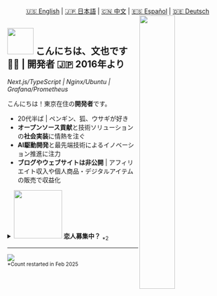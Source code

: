 <div align="center">
  <a href="README.md">🇺🇸 English</a> | 
  <a href="README.ja.md">🇯🇵 日本語</a> | 
  <a href="README.zh.md">🇨🇳 中文</a> | 
  <a href="README.es.md">🇪🇸 Español</a> | 
  <a href="README.de.md">🇩🇪 Deutsch</a>
</div>

<div>
  <img align="right" width="40%" src="https://yuis.xsrv.jp/images/ss/_58997ddc-4520-4a83-b01f-ac4f6d92be98-removebg-preview%20-%20Copy.png">
</div>

## <img src="https://yuis.xsrv.jp/images/ss/d1ccb027cb74358f8c5b5eff0d9c087d.gif" width="60"/> こんにちは、文也です 🐱‍💻 | **開発者** 🇯🇵 2016年より
*Next.js/TypeScript | Nginx/Ubuntu | Grafana/Prometheus* 
<br />

<p align="left">こんにちは！東京在住の<strong>開発者</strong>です。</p>

- 20代半ば | ペンギン、狐、ウサギが好き  
- **オープンソース貢献**と技術ソリューションの**社会実装**に情熱を注ぐ  
- **AI駆動開発**と最先端技術によるイノベーション推進に注力  
- **ブログやウェブサイトは非公開** | アフィリエイト収入や個人商品・デジタルアイテムの販売で収益化  


<details>
<summary><img src="https://yuis.xsrv.jp/images/ss/67298b77c86231ffb42126c4954f9b39.gif" width="110"/> <strong>恋人募集中？</strong> <sub>*2</sub></summary>

- 男性、マイノリティではない | **2025年2月現在独身**  
- <strong>アジア系<sub>*1</sub>のパートナー</strong>を探しています
- 私たちの文化や言語を**好き/尊重**してくれる方（私がそうであるように）  
- できれば**ウェブまたはオンラインマーケティング分野**の方  

<sub>*1：インドネシア、インド、日本、マレーシア、タイ、ベトナム出身の方に限定。これらの国を尊敬しており、その文化や人々についてより深く学びたいと思っているため。</sub>  
<sub>*2：募集状況は時期により変動する可能性があります。適宜確認してください。</sub>
</details>  

---

<!--Profile Count Badge-->
<p align="left">
  <img src="https://komarev.com/ghpvc/?username=yuis-ice&label=Profile%20views&color=770677&style=for-the-badge&logo=star" style="padding-right:20px;" />
  <br />
  <sub>*Count restarted in Feb 2025</sub>
</p>